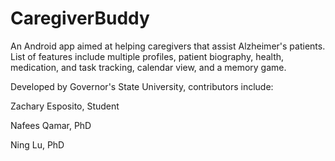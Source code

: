 # CaregiverBuddy

An Android app aimed at helping caregivers that assist Alzheimer's patients.  List of features include multiple profiles, patient biography, health, medication, and task tracking, calendar view, and a memory game.

Developed by Governor's State University, contributors include:

Zachary Esposito, Student

Nafees Qamar, PhD

Ning Lu, PhD

